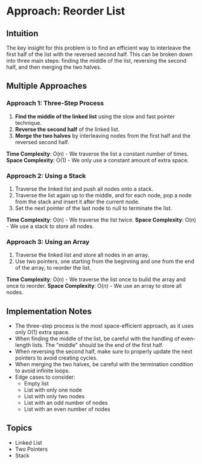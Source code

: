 # Approach: Reorder List

## Intuition
The key insight for this problem is to find an efficient way to interleave the first half of the list with the reversed second half. This can be broken down into three main steps: finding the middle of the list, reversing the second half, and then merging the two halves.

## Multiple Approaches

### Approach 1: Three-Step Process
1. **Find the middle of the linked list** using the slow and fast pointer technique.
2. **Reverse the second half** of the linked list.
3. **Merge the two halves** by interleaving nodes from the first half and the reversed second half.

**Time Complexity**: O(n) - We traverse the list a constant number of times.
**Space Complexity**: O(1) - We only use a constant amount of extra space.

### Approach 2: Using a Stack
1. Traverse the linked list and push all nodes onto a stack.
2. Traverse the list again up to the middle, and for each node, pop a node from the stack and insert it after the current node.
3. Set the next pointer of the last node to null to terminate the list.

**Time Complexity**: O(n) - We traverse the list twice.
**Space Complexity**: O(n) - We use a stack to store all nodes.

### Approach 3: Using an Array
1. Traverse the linked list and store all nodes in an array.
2. Use two pointers, one starting from the beginning and one from the end of the array, to reorder the list.

**Time Complexity**: O(n) - We traverse the list once to build the array and once to reorder.
**Space Complexity**: O(n) - We use an array to store all nodes.

## Implementation Notes
- The three-step process is the most space-efficient approach, as it uses only O(1) extra space.
- When finding the middle of the list, be careful with the handling of even-length lists. The "middle" should be the end of the first half.
- When reversing the second half, make sure to properly update the next pointers to avoid creating cycles.
- When merging the two halves, be careful with the termination condition to avoid infinite loops.
- Edge cases to consider:
  - Empty list
  - List with only one node
  - List with only two nodes
  - List with an odd number of nodes
  - List with an even number of nodes

## Topics
- Linked List
- Two Pointers
- Stack
